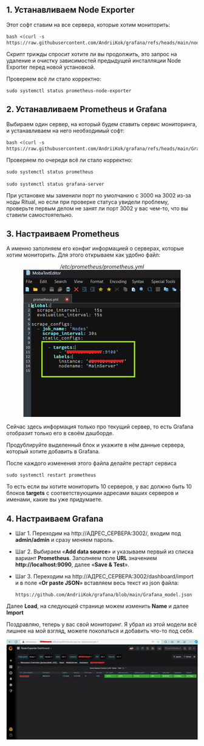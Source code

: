 ## 1.	Устанавливаем Node Exporter
Этот софт ставим на все сервера, которые хотим мониторить: <br/>

    bash <(curl -s https://raw.githubusercontent.com/AndriiKok/grafana/refs/heads/main/node_exporter.sh)

Скрипт трижды спросит хотите ли вы продолжить, это запрос на удаление и очистку зависимостей предыдущей инсталляции Node Exporter перед новой установкой. <br/>

Проверяем всё ли стало корректно: <br/>

    sudo systemctl status prometheus-node-exporter

## 2.	Устанавливаем Prometheus и Grafana
Выбираем один сервер, на который будем ставить сервис мониторинга, и устанавливаем на него необходимый софт:

    bash <(curl -s https://raw.githubusercontent.com/AndriiKok/grafana/refs/heads/main/Grafana.sh)

Проверяем по очереди всё ли стало корректно:

    sudo systemctl status prometheus
    
    sudo systemctl status grafana-server

При установке мы заменили порт по умолчанию с 3000 на 3002 из-за ноды Ritual, но если при проверке статуса увидели проблему, проверьте первым делом не занят ли порт 3002 у вас чем-то, что вы ставили самостоятельно.

## 3.	Настраиваем Prometheus
А именно заполняем его конфиг информацией о серверах, которые хотим мониторить. Для этого открываем как удобно файл: 

<div align="center">
<i>/etc/prometheus/prometheus.yml</i>
</div>

<div align="center">
<img src="https://raw.githubusercontent.com/AndriiKok/grafana/refs/heads/main/Pic1.png" alt="Description of image">
</div>

Сейчас здесь информация только про текущий сервер, то есть Grafana отобразит только его в своём дашборде. 

Продублируйте выделенный блок и укажите в нём данные сервера, который хотите добавить в Grafana.

После каждого изменения этого файла делайте рестарт сервиса

    sudo systemctl restart prometheus 

То есть если вы хотите мониторить 10 серверов, у вас должно быть 10 блоков **targets** с соответствующими адресами ваших серверов и именами, какие вы уже придумаете. 

## 4.	Настраиваем Grafana 

- Шаг 1. Переходим на http://АДРЕС_СЕРВЕРА:3002/, входим под **admin/admin** и сразу меняем пароль.

- Шаг 2. Выбираем «**Add data source**» и указываем первый из списка вариант **Prometheus**. Заполняем поле **URL** значением **http://localhost:9090**, далее «**Save & Test**».

- Шаг 3. Переходим на http://АДРЕС_СЕРВЕРА:3002/dashboard/import и в поле «**Or paste JSON**» вставляем весь текст из json файла:

      https://github.com/AndriiKok/grafana/blob/main/Grafana_model.json

Далее **Load**, на следующей странице можем изменить **Name** и далее **Import**

Поздравляю, теперь у вас свой мониторинг. Я убрал из этой модели всё лишнее на мой взгляд, можете покопаться и добавить что-то под себя. 

<div align="center">
<img src="https://raw.githubusercontent.com/AndriiKok/grafana/refs/heads/main/Pic2.png" alt="Description of image">
</div>
 
